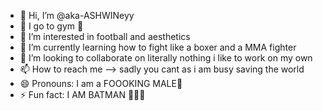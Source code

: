 - 👋 Hi, I’m @aka-ASHWINeyy
- 💪 I go to gym 🗿
- 👀 I’m interested in football and aesthetics
- 🥊 I’m currently learning how to fight like a boxer and a MMA fighter
- 💞️ I’m looking to collaborate on literally nothing i like to work on my own 
- 📫 How to reach me --> sadly you cant as i am busy saving the world
- 😄 Pronouns: I am a FOOOKING MALE🧬
- ⚡ Fun fact: I AM BATMAN 🦇🦇🦇
